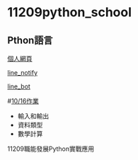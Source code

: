 # __11209python_school__
## Pthon語言

[個人網頁](https://flaskweb-unaf.onrender.com)

[line_notify](https://github.com/spread11-afk/Line_Notify.git)

[line_bot](https://github.com/spread11-afk/Line_Bot.git)

#[10/16作業](https://github.com/spread11-afk/__11209python_/homework/test.py)



- 輸入和輸出
- 資料類型
- 數學計算


11209職能發展Python實戰應用
